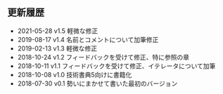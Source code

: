 ## 更新履歴

- 2021-05-28 v1.5 軽微な修正
- 2019-08-17 v1.4 名前とコメントについて加筆修正
- 2019-02-13 v1.3 軽微な修正
- 2018-10-24 v1.2 フィードバックを受けて修正、特に参照の章
- 2018-10-11 v1.1 フィードバックを受けて修正、イテレータについて加筆
- 2018-10-08 v1.0 技術書典5向けに書籍化
- 2018-07-30 v0.1 勢いにまかせて書いた最初のバージョン
